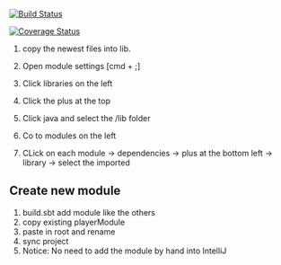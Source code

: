 [![Build Status](https://travis-ci.com/ju851zel/Rummy.svg?branch=master)](https://travis-ci.com/ju851zel/Rummy)

[![Coverage Status](https://coveralls.io/repos/github/ju851zel/Rummy/badge.svg?branch=master)](https://coveralls.io/github/ju851zel/Rummy?branch=master)

1. copy the newest files into lib.
2. Open module settings [cmd + ;]
3. Click libraries on the left
4. Click the plus at the top
5. Click java and select the /lib folder

6. Co to modules on the left
7. CLick on each module -> dependencies -> plus at the bottom left -> library -> select the imported


## Create new module
1. build.sbt add module like the others
2. copy existing playerModule
3. paste in root and rename
4. sync project
5. Notice: No need to add the module by hand into IntelliJ